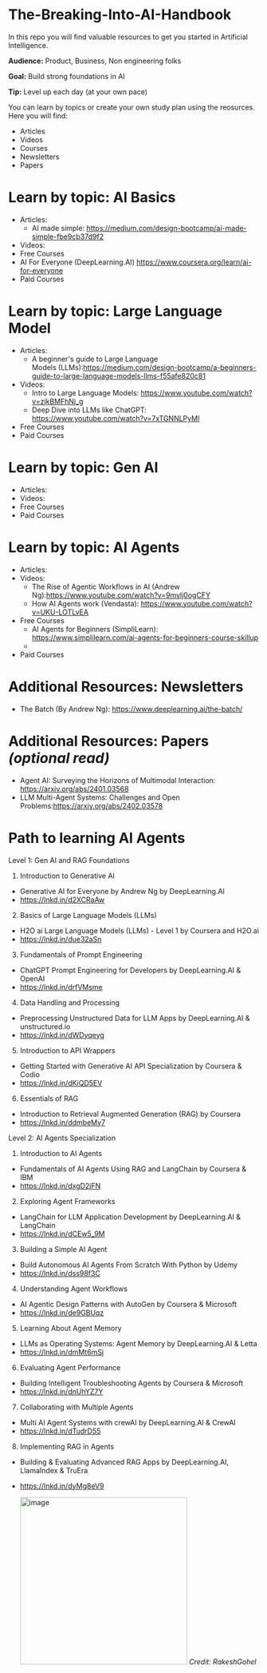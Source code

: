 # The-Breaking-Into-AI-Handbook
In this repo you will find valuable resources to get you started in Artificial Intelligence. 

**Audience:** Product, Business, Non engineering folks 

**Goal:** Build strong foundations in AI

**Tip:** Level up each day (at your own pace)

You can learn by topics or create your own study plan using the reosurces. Here you will find: 

  * Articles
  * Videos
  * Courses 
  * Newsletters
  * Papers

# Learn by topic: AI Basics
* Articles: 
  * AI made simple: https://medium.com/design-bootcamp/ai-made-simple-fbe9cb37d9f2
* Videos:
* Free Courses
 * AI For Everyone (DeepLearning.AI) https://www.coursera.org/learn/ai-for-everyone
* Paid Courses

# Learn by topic: Large Language Model
* Articles:
  * A beginner's guide to Large Language Models (LLMs):https://medium.com/design-bootcamp/a-beginners-guide-to-large-language-models-llms-f55afe820c81
* Videos:
  * Intro to Large Language Models: https://www.youtube.com/watch?v=zjkBMFhNj_g
  * Deep Dive into LLMs like ChatGPT: https://www.youtube.com/watch?v=7xTGNNLPyMI
* Free Courses
* Paid Courses
  
# Learn by topic: Gen AI 
* Articles:  
* Videos:
* Free Courses
* Paid Courses

# Learn by topic: AI Agents 
* Articles:  
* Videos:
  * The Rise of Agentic Workflows in AI (Andrew Ng):https://www.youtube.com/watch?v=9mylj0ogCFY
  * How AI Agents work (Vendasta): https://www.youtube.com/watch?v=UKU-LOTLvEA
* Free Courses
  * AI Agents for Beginners (SimpliLearn): https://www.simplilearn.com/ai-agents-for-beginners-course-skillup
  * 
* Paid Courses


# Additional Resources: Newsletters 
* The Batch (By Andrew Ng): https://www.deeplearning.ai/the-batch/

# Additional Resources: Papers _(optional read)_
* Agent AI: Surveying the Horizons of Multimodal Interaction: https://arxiv.org/abs/2401.03568
* LLM Multi-Agent Systems: Challenges and Open Problems:https://arxiv.org/abs/2402.03578

# Path to learning AI Agents
Level 1: Gen AI and RAG Foundations

1. Introduction to Generative AI
- Generative AI for Everyone by Andrew Ng by DeepLearning.AI
- https://lnkd.in/d2XCRaAw

2. Basics of Large Language Models (LLMs)
- H2O ai Large Language Models (LLMs) - Level 1 by Coursera and H2O.ai
- https://lnkd.in/due32aSn

3. Fundamentals of Prompt Engineering
- ChatGPT Prompt Engineering for Developers by DeepLearning.AI & OpenAI
- https://lnkd.in/drfVMsme

4. Data Handling and Processing
- Preprocessing Unstructured Data for LLM Apps by DeepLearning.AI & unstructured.io
- https://lnkd.in/dWDyqeyg

5. Introduction to API Wrappers
- Getting Started with Generative AI API Specialization by Coursera & Codio
- https://lnkd.in/dKiQD5EV

6. Essentials of RAG
- Introduction to Retrieval Augmented Generation (RAG) by Coursera
- https://lnkd.in/ddmbeMy7

Level 2: AI Agents Specialization

1. Introduction to AI Agents
- Fundamentals of AI Agents Using RAG and LangChain by Coursera & IBM
- https://lnkd.in/dxgD2jFN

2. Exploring Agent Frameworks
- LangChain for LLM Application Development by DeepLearning.AI & LangChain
- https://lnkd.in/dCEw5_9M

3. Building a Simple AI Agent
- Build Autonomous AI Agents From Scratch With Python by Udemy
- https://lnkd.in/dss98f3C

4. Understanding Agent Workflows
- AI Agentic Design Patterns with AutoGen by Coursera & Microsoft
- https://lnkd.in/de9GBUqz

5. Learning About Agent Memory
- LLMs as Operating Systems: Agent Memory by DeepLearning.AI & Letta
- https://lnkd.in/dmMt6mSj

6. Evaluating Agent Performance
- Building Intelligent Troubleshooting Agents by Coursera & Microsoft
- https://lnkd.in/dnUhYZ7Y

7. Collaborating with Multiple Agents
- Multi AI Agent Systems with crewAI by DeepLearning.AI & CrewAI
- https://lnkd.in/dTudrD55

8. Implementing RAG in Agents
- Building & Evaluating Advanced RAG Apps by DeepLearning.AI, LlamaIndex & TruEra
- https://lnkd.in/dyMg8eV9

  <img width="335" alt="image" src="https://github.com/user-attachments/assets/a582a261-7f62-408c-aee3-429c51f9af40" /> _Credit: RakeshGohel_


 






